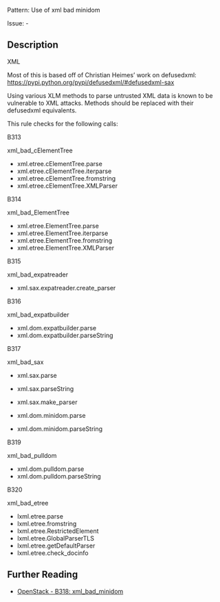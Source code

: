 Pattern: Use of xml bad minidom

Issue: -

## Description

XML

Most of this is based off of Christian Heimes’ work on defusedxml:
<https://pypi.python.org/pypi/defusedxml/#defusedxml-sax>

Using various XLM methods to parse untrusted XML data is known to be
vulnerable to XML attacks. Methods should be replaced with their defusedxml
equivalents.

This rule checks for the following calls:

B313

xml_bad_cElementTree

  - xml.etree.cElementTree.parse
  - xml.etree.cElementTree.iterparse
  - xml.etree.cElementTree.fromstring
  - xml.etree.cElementTree.XMLParser

B314

xml_bad_ElementTree

  - xml.etree.ElementTree.parse
  - xml.etree.ElementTree.iterparse
  - xml.etree.ElementTree.fromstring
  - xml.etree.ElementTree.XMLParser

B315

xml_bad_expatreader

  - xml.sax.expatreader.create_parser

B316

xml_bad_expatbuilder

  - xml.dom.expatbuilder.parse
  - xml.dom.expatbuilder.parseString

B317

xml_bad_sax

  - xml.sax.parse
  - xml.sax.parseString
  - xml.sax.make_parser

  - xml.dom.minidom.parse
  - xml.dom.minidom.parseString

B319

xml_bad_pulldom

  - xml.dom.pulldom.parse
  - xml.dom.pulldom.parseString

B320

xml_bad_etree

  - lxml.etree.parse
  - lxml.etree.fromstring
  - lxml.etree.RestrictedElement
  - lxml.etree.GlobalParserTLS
  - lxml.etree.getDefaultParser
  - lxml.etree.check_docinfo

## Further Reading

* [OpenStack - B318: xml_bad_minidom](https://docs.openstack.org/developer/bandit/api/bandit.blacklists.html#b313-b320-xml)
